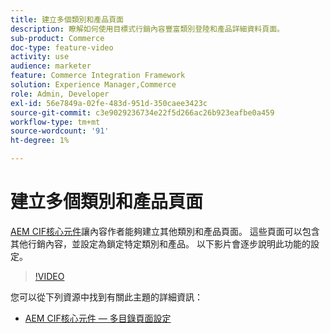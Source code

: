 ```yaml
---
title: 建立多個類別和產品頁面
description: 瞭解如何使用目標式行銷內容豐富類別登陸和產品詳細資料頁面。
sub-product: Commerce
doc-type: feature-video
activity: use
audience: marketer
feature: Commerce Integration Framework
solution: Experience Manager,Commerce
role: Admin, Developer
exl-id: 56e7849a-02fe-483d-951d-350caee3423c
source-git-commit: c3e9029236734e22f5d266ac26b923eafbe0a459
workflow-type: tm+mt
source-wordcount: '91'
ht-degree: 1%

---
```


# 建立多個類別和產品頁面

[AEM CIF核心元件](https://github.com/adobe/aem-core-cif-components)讓內容作者能夠建立其他類別和產品頁面。 這些頁面可以包含其他行銷內容，並設定為鎖定特定類別和產品。 以下影片會逐步說明此功能的設定。

>[!VIDEO](https://video.tv.adobe.com/v/28969/?quality=12)

您可以從下列資源中找到有關此主題的詳細資訊：

- [AEM CIF核心元件 — 多目錄頁面設定](https://github.com/adobe/aem-core-cif-components/wiki/configuration#multi-catalog-page-template-configuration)

